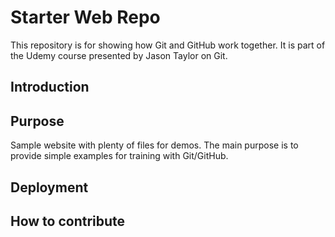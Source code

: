 # Starter Web Repo

This repository is for showing how Git and GitHub work together. It is part of the Udemy course presented by Jason Taylor on Git.

## Introduction

## Purpose

Sample website with plenty of files for demos. The main purpose is to provide simple examples for training with Git/GitHub.

## Deployment

## How to contribute